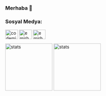 ### Merhaba 👋

<h3 align="left">Sosyal Medya:</h3>
<p align="left">
<a href="https://twitter.com/codemirhan" target="blank"><img align="center" src="https://cdn.jsdelivr.net/npm/simple-icons@3.0.1/icons/twitter.svg" alt="codemirhan" height="30" width="40" /></a>
<a href="https://instagram.com/emirhansarac06" target="blank"><img align="center" src="https://cdn.jsdelivr.net/npm/simple-icons@3.0.1/icons/instagram.svg" alt="emirhansarac06" height="30" width="40" /></a>
<a href="https://www.youtube.com/c/EmirhanSarac" target="blank"><img align="center" src="https://cdn.jsdelivr.net/npm/simple-icons@3.0.1/icons/youtube.svg" alt="emi̇rhan saraç" height="30" width="40" /></a>
</p>
<p float="center">
<img src="https://github-readme-stats.vercel.app/api?username=EmirhanSarac&show_icons=true&theme=radical" width="%100" height="150px" alt="stats" />
  <img src="https://github-readme-stats.vercel.app/api/top-langs/?username=EmirhanSarac&hide=javascript,html&show_icons=true&theme=radical" width="%100" height="150px" alt="stats"/>

</p>

<!--
**EmirhanSarac/EmirhanSarac** is a ✨ _special_ ✨ repository because its `README.md` (this file) appears on your GitHub profile.


